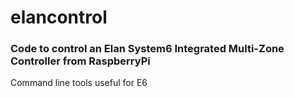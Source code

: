 # elancontrol
### Code to control an Elan System6 Integrated Multi-Zone Controller from RaspberryPi
Command line tools useful for E6
